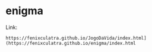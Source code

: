 # enigma
Link:
```
https://fenixculatra.github.io/JogoDaVida/index.html](https://fenixculatra.github.io/enigma/index.html
```
